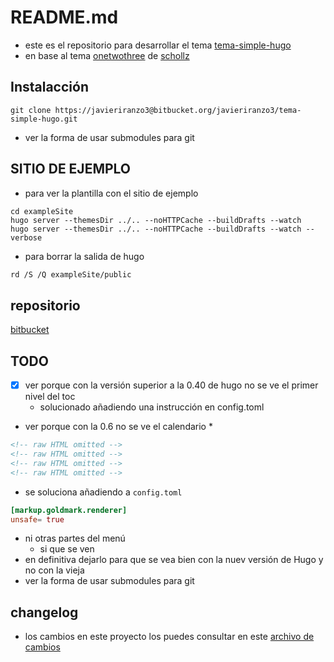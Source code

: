 # README.md

* este es el repositorio para desarrollar el tema [tema-simple-hugo](https://javieriranzo3@bitbucket.org/javieriranzo3/tema-simple-hugo.git)
* en base al tema [onetwothree](https://github.com/schollz/onetwothree) de [schollz](https://github.com/schollz)

## Instalacción

```
git clone https://javieriranzo3@bitbucket.org/javieriranzo3/tema-simple-hugo.git
```

* ver la forma de usar submodules para git

## SITIO DE EJEMPLO

* para ver la plantilla con el sitio de ejemplo

```
cd exampleSite
hugo server --themesDir ../.. --noHTTPCache --buildDrafts --watch
hugo server --themesDir ../.. --noHTTPCache --buildDrafts --watch --verbose
```

* para borrar la salida de hugo

```bash
rd /S /Q exampleSite/public
```

## repositorio

[bitbucket](https://bitbucket.org/javieriranzo3/tema-simple-hugo.git)

## TODO

* [x] ver porque con la versión superior a la 0.40 de hugo no se ve el primer nivel del toc 
  * solucionado añadiendo una instrucción en config.toml
* ver porque con la 0.6 no se ve el calendario
  * 	

```html  
<!-- raw HTML omitted -->
<!-- raw HTML omitted -->
<!-- raw HTML omitted -->
<!-- raw HTML omitted -->
```

* se soluciona añadiendo a `config.toml`

```toml
[markup.goldmark.renderer]
unsafe= true
```

  * ni otras partes del menú
    * si que se ven 
* en definitiva dejarlo para que se vea bien con la nuev versión de Hugo y no con la vieja
* ver la forma de usar submodules para git

## changelog

* los cambios en este proyecto los puedes consultar en este [archivo de cambios](CHANGELOG.md)
